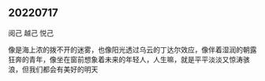 ## 20220717

阅己 越己 悦己

像是海上浓的拨不开的迷雾，也像阳光透过乌云的丁达尔效应，像伴着湿润的朝露狂奔的青年，像坐在窗前想象着未来的年轻人，人生嘛，就是平平淡淡又惊涛骇浪，但我们都会有美好的明天
